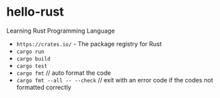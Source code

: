 # hello-rust
Learning Rust Programming Language

- `https://crates.io/` - The package registry for Rust
- `cargo run`
- `cargo build`
- `cargo test`
- `cargo fmt` // auto format the code
- `cargo fmt --all -- --check` // exit with an error code if the codes not formatted correctly
